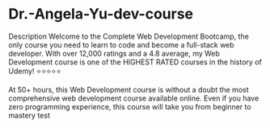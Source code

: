 # Dr.-Angela-Yu-dev-course
Description
Welcome to the Complete Web Development Bootcamp, the only course you need to learn to code and become a full-stack web developer. With over 12,000 ratings and a 4.8 average, my Web Development course is one of the HIGHEST RATED courses in the history of Udemy! ⭐️⭐️⭐️⭐️⭐️ 

At 50+ hours, this Web Development course is without a doubt the most comprehensive web development course available online. Even if you have zero programming experience, this course will take you from beginner to mastery
test
